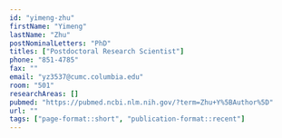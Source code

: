 ```yaml
---
id: "yimeng-zhu"
firstName: "Yimeng"
lastName: "Zhu"
postNominalLetters: "PhD"
titles: ["Postdoctoral Research Scientist"]
phone: "851-4785"
fax: ""
email: "yz3537@cumc.columbia.edu"
room: "501"
researchAreas: []
pubmed: "https://pubmed.ncbi.nlm.nih.gov/?term=Zhu+Y%5BAuthor%5D"
url: ""
tags: ["page-format::short", "publication-format::recent"]
---
```

